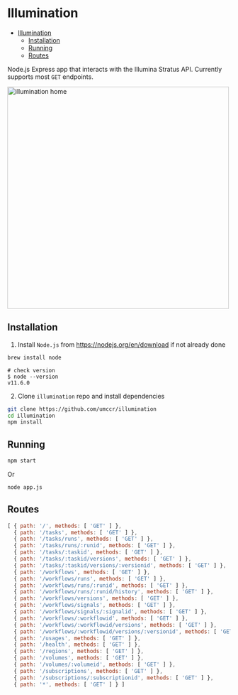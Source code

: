 Illumination
============

- [Illumination](#illumination)
  - [Installation](#installation)
  - [Running](#running)
  - [Routes](#routes)

Node.js Express app that interacts with the Illumina Stratus API.
Currently supports most `GET` endpoints.

<img src="https://i.postimg.cc/9fxp6Vds/illumination-home.png" alt="illumination home" height="500">

Installation
------------

1. Install `Node.js` from <https://nodejs.org/en/download> if not already done

```bash
brew install node
```

```
# check version
$ node --version
v11.6.0
```

2. Clone `illumination` repo and install dependencies

```bash
git clone https://github.com/umccr/illumination
cd illumination
npm install
```

Running
-------

```bash
npm start
```

Or

```bash
node app.js
```

Routes
------

```js
[ { path: '/', methods: [ 'GET' ] },
  { path: '/tasks', methods: [ 'GET' ] },
  { path: '/tasks/runs', methods: [ 'GET' ] },
  { path: '/tasks/runs/:runid', methods: [ 'GET' ] },
  { path: '/tasks/:taskid', methods: [ 'GET' ] },
  { path: '/tasks/:taskid/versions', methods: [ 'GET' ] },
  { path: '/tasks/:taskid/versions/:versionid', methods: [ 'GET' ] },
  { path: '/workflows', methods: [ 'GET' ] },
  { path: '/workflows/runs', methods: [ 'GET' ] },
  { path: '/workflows/runs/:runid', methods: [ 'GET' ] },
  { path: '/workflows/runs/:runid/history', methods: [ 'GET' ] },
  { path: '/workflows/versions', methods: [ 'GET' ] },
  { path: '/workflows/signals', methods: [ 'GET' ] },
  { path: '/workflows/signals/:signalid', methods: [ 'GET' ] },
  { path: '/workflows/:workflowid', methods: [ 'GET' ] },
  { path: '/workflows/:workflowid/versions', methods: [ 'GET' ] },
  { path: '/workflows/:workflowid/versions/:versionid', methods: [ 'GET' ] },
  { path: '/usages', methods: [ 'GET' ] },
  { path: '/health', methods: [ 'GET' ] },
  { path: '/regions', methods: [ 'GET' ] },
  { path: '/volumes', methods: [ 'GET' ] },
  { path: '/volumes/:volumeid', methods: [ 'GET' ] },
  { path: '/subscriptions', methods: [ 'GET' ] },
  { path: '/subscriptions/:subscriptionid', methods: [ 'GET' ] },
  { path: '*', methods: [ 'GET' ] } ]
```
